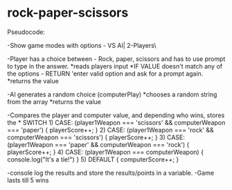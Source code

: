 # rock-paper-scissors

Pseudocode:

-Show game modes with options - VS AI| 2-Players\

-Player has a choice between - Rock, paper, scissors and has to use prompt to type in the answer.
    *reads players input
    *IF VALUE doesn't match any of the options - RETURN 'enter valid option and ask for a prompt again.
    *returns the value

-AI generates a random choice (computerPlay)
   *chooses a random string from the array 
   *returns the value

-Compares the player and computer value, and depending who wins, stores the 
    *
    SWITCH
      1) CASE: (player1Weapon === 'scissors' && computerWeapon === 'paper') {
        playerScore++;
      }
      2) CASE: (player1Weapon === 'rock' && computerWeapon === 'scissors') {
        playerScore++;
      }
      3) CASE: (player1Weapon === 'paper' && computerWeapon === 'rock') {
        playerScore++;
      }
      4) CASE: (player1Weapon === computerWeapon) {
        console.log("It's a tie!")
      }
      5) DEFAULT {
        computerScore++;
      }

-console log the results and store the results/points in a variable.
-Game lasts till 5 wins










